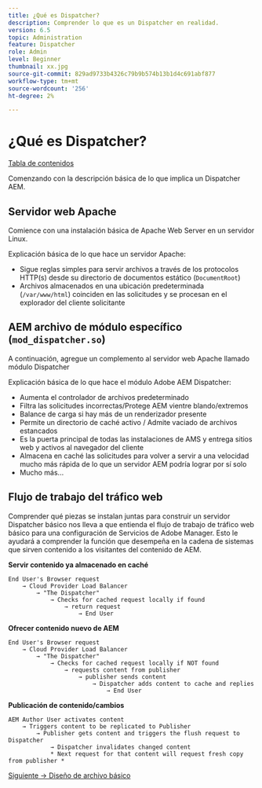 ```yaml
---
title: ¿Qué es Dispatcher?
description: Comprender lo que es un Dispatcher en realidad.
version: 6.5
topic: Administration
feature: Dispatcher
role: Admin
level: Beginner
thumbnail: xx.jpg
source-git-commit: 829ad9733b4326c79b9b574b13b1d4c691abf877
workflow-type: tm+mt
source-wordcount: '256'
ht-degree: 2%

---
```



# ¿Qué es Dispatcher?

[Tabla de contenidos](./overview.md)

Comenzando con la descripción básica de lo que implica un Dispatcher AEM.

## Servidor web Apache

Comience con una instalación básica de Apache Web Server en un servidor Linux.

Explicación básica de lo que hace un servidor Apache:

- Sigue reglas simples para servir archivos a través de los protocolos HTTP(s) desde su directorio de documentos estático (`DocumentRoot`)
- Archivos almacenados en una ubicación predeterminada (`/var/www/html`) coinciden en las solicitudes y se procesan en el explorador del cliente solicitante




## AEM archivo de módulo específico (`mod_dispatcher.so`)

A continuación, agregue un complemento al servidor web Apache llamado módulo Dispatcher

Explicación básica de lo que hace el módulo Adobe AEM Dispatcher:

- Aumenta el controlador de archivos predeterminado
- Filtra las solicitudes incorrectas/Protege AEM vientre blando/extremos
- Balance de carga si hay más de un renderizador presente
- Permite un directorio de caché activo / Admite vaciado de archivos estancados
- Es la puerta principal de todas las instalaciones de AMS y entrega sitios web y activos al navegador del cliente
- Almacena en caché las solicitudes para volver a servir a una velocidad mucho más rápida de lo que un servidor AEM podría lograr por sí solo
- Mucho más...

## Flujo de trabajo del tráfico web

Comprender qué piezas se instalan juntas para construir un servidor Dispatcher básico nos lleva a que entienda el flujo de trabajo de tráfico web básico para una configuración de Servicios de Adobe Manager.
Esto le ayudará a comprender la función que desempeña en la cadena de sistemas que sirven contenido a los visitantes del contenido de AEM.

<b>Servir contenido ya almacenado en caché</b>

```
End User's Browser request 
    → Cloud Provider Load Balancer 
        → "The Dispatcher" 
            → Checks for cached request locally if found 
                → return request 
                    → End User
```

<b>Ofrecer contenido nuevo de AEM</b>

```
End User's Browser request 
    → Cloud Provider Load Balancer 
        → "The Dispatcher" 
            → Checks for cached request locally if NOT found 
                → requests content from publisher 
                    → publisher sends content 
                        → Dispatcher adds content to cache and replies 
                            → End User
```

<b>Publicación de contenido/cambios</b>

```
AEM Author User activates content 
    → Triggers content to be replicated to Publisher 
        → Publisher gets content and triggers the flush request to Dispatcher 
            → Dispatcher invalidates changed content 
            * Next request for that content will request fresh copy from publisher *
```

[Siguiente -> Diseño de archivo básico](./basic-file-layout.md)